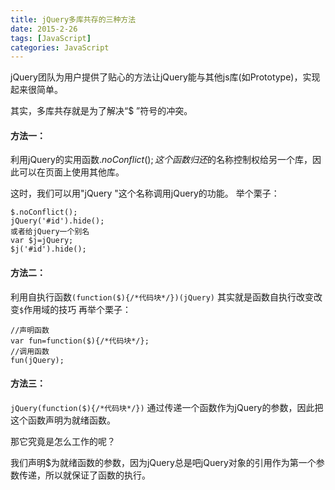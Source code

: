 ```yaml
---
title: jQuery多库共存的三种方法
date: 2015-2-26
tags: [JavaScript]
categories: JavaScript
---
```


jQuery团队为用户提供了贴心的方法让jQuery能与其他js库(如Prototype)，实现起来很简单。

其实，多库共存就是为了解决“$ ”符号的冲突。

<!--more-->

#### 方法一：
利用jQuery的实用函数$.noConflict();这个函数归还$的名称控制权给另一个库，因此可以在页面上使用其他库。

这时，我们可以用"jQuery "这个名称调用jQuery的功能。
举个栗子：
```
$.noConflict();   
jQuery('#id').hide();
或者给jQuery一个别名
var $j=jQuery;
$j('#id').hide();
```
#### 方法二：
利用自执行函数`(function($){/*代码块*/})(jQuery)`
其实就是函数自执行改变改变`$`作用域的技巧
再举个栗子：
```
//声明函数  
var fun=function($){/*代码块*/};  
//调用函数  
fun(jQuery);
```
#### 方法三：
`jQuery(function($){/*代码块*/})`
通过传递一个函数作为jQuery的参数，因此把这个函数声明为就绪函数。

那它究竟是怎么工作的呢？

我们声明$为就绪函数的参数，因为jQuery总是吧jQuery对象的引用作为第一个参数传递，所以就保证了函数的执行。
